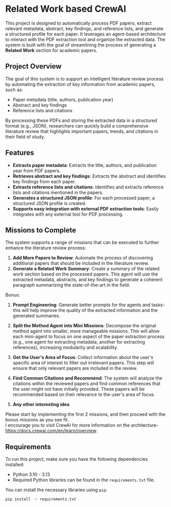 # Related Work based CrewAI

This project is designed to automatically process PDF papers, extract relevant metadata, abstract, key findings, and
reference lists, and generate a structured profile for each paper. It leverages an agent-based architecture to interact
with the PDF extraction tool and organize the extracted data. The system is built with the goal of streamlining the
process of generating a **Related Work** section for academic papers.

## Project Overview

The goal of this system is to support an intelligent literature review process by automating the extraction of key
information from academic papers, such as:

- Paper metadata (title, authors, publication year)
- Abstract and key findings
- Reference lists and citations

By processing these PDFs and storing the extracted data in a structured format (e.g., JSON), researchers can quickly
build a comprehensive literature review that highlights important papers, trends, and citations in their field of study.

## Features

- **Extracts paper metadata**: Extracts the title, authors, and publication year from PDF papers.
- **Retrieves abstract and key findings**: Extracts the abstract and identifies key findings from each paper.
- **Extracts reference lists and citations**: Identifies and extracts reference lists and citations mentioned in the
  papers.
- **Generates a structured JSON profile**: For each processed paper, a structured JSON profile is created.
- **Supports easy integration with external PDF extraction tools**: Easily integrates with any external tool for PDF
  processing.

## Missions to Complete

The system supports a range of missions that can be executed to further enhance the literature review process:

1. **Add More Papers to Review**: Automate the process of discovering additional papers that should be included in the
   literature review.
2. **Generate a Related Work Summary**: Create a summary of the related work section based on the processed papers. This
   agent will use the extracted metadata, abstracts, and key findings to generate a coherent paragraph summarizing the
   state-of-the-art in the field.

Bonus:
1. **Prompt Engineering**: Generate better prompts for the agents and tasks- this will help improve the quality of the extracted information and the generated summaries.

2. **Split the Method Agent into Mini Missions**: Decompose the original method agent into smaller, more manageable
   missions. This will allow each mini-agent to focus on one aspect of the paper extraction process (e.g., one agent for
   extracting metadata, another for extracting references), increasing modularity and scalability.

3. **Get the User's Area of Focus**: Collect information about the user's specific area of interest to filter out
   irrelevant papers. This step will ensure that only relevant papers are included in the review.

4. **Find Common Citations and Recommend**: The system will analyze the citations within the reviewed papers and find
   common references that the user might not have initially provided. These papers will be recommended based on their
   relevance to the user's area of focus.
5. **Any other interesting idea**

Please start by implementing the first 2 missions, and then proceed with the bonus missions as you see fit.    
I encourage you to visit CrewAI for more information on the architecture- https://docs.crewai.com/en/learn/overview.
## Requirements

To run this project, make sure you have the following dependencies installed:

- Python 3.10 - 3.13
- Required Python libraries can be found in the `requirements.txt` file.

You can install the necessary libraries using `pip`:

```bash
pip install -r requirements.txt


